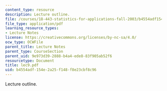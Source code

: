 ```yaml
---
content_type: resource
description: Lecture outline.
file: /courses/18-443-statistics-for-applications-fall-2003/b4554adf154e2a25f148f8e23cbf8c96_lec9.pdf
file_type: application/pdf
learning_resource_types:
- Lecture Notes
license: https://creativecommons.org/licenses/by-nc-sa/4.0/
ocw_type: OCWFile
parent_title: Lecture Notes
parent_type: CourseSection
parent_uid: 9e973d39-2888-b4a4-ede8-83f905ab52f6
resourcetype: Document
title: lec9.pdf
uid: b4554adf-154e-2a25-f148-f8e23cbf8c96
---
```

Lecture outline.